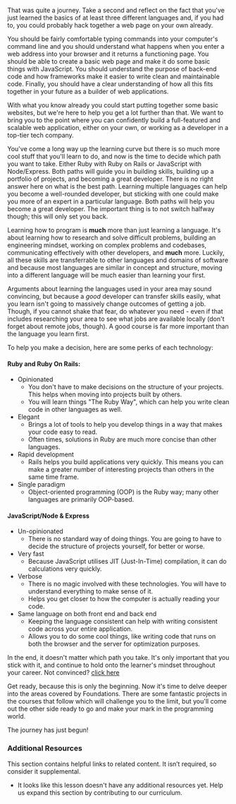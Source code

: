 That was quite a journey.  Take a second and reflect on the fact that you've just learned the basics of at least three different languages and, if you had to, you could probably hack together a web page on your own already.  

You should be fairly comfortable typing commands into your computer's command line and you should understand what happens when you enter a web address into your browser and it returns a functioning page.  You should be able to create a basic web page and make it do some basic things with JavaScript.  You should understand the purpose of back-end code and how frameworks make it easier to write clean and maintainable code.  Finally, you should have a clear understanding of how all this fits together in your future as a builder of web applications.

With what you know already you could start putting together some basic websites, but we're here to help you get a lot further than that. We want to bring you to the point where you can confidently build a full-featured and scalable web application, either on your own, or working as a developer in a top-tier tech company.  

You've come a long way up the learning curve but there is so much more cool stuff that you'll learn to do, and now is the time to decide which path you want to take. Either Ruby with Ruby on Rails or JavaScript with Node/Express. Both paths will guide you in building skills, building up a portfolio of projects, and becoming a great developer. There is no right answer here on what is the best path. Learning multiple languages can help you become a well-rounded developer, but sticking with one could make you more of an expert in a particular language. Both paths will help you become a great developer. The important thing is to not switch halfway though; this will only set you back.

Learning how to program is **much** more than just learning a language. It's about learning how to research and solve difficult problems, building an engineering mindset, working on complex problems and codebases, communicating effectively with other developers, and **much** more. Luckily, all these skills are transferrable to other languages and domains of software and because most languages are similar in concept and structure, moving into a different language will be much easier than learning your first.

Arguments about learning the languages used in your area may sound convincing, but because a _good_ developer can transfer skills easily, what you learn isn't going to massively change outcomes of getting a job. Though, if you cannot shake that fear, do whatever you need - even if that includes researching your area to see what jobs are available locally (don't forget about remote jobs, though). A good course is far more important than the language you learn first. 

To help you make a decision, here are some perks of each technology:

#### Ruby and Ruby On Rails: 

* Opinionated 
  - You don't have to make decisions on the structure of your projects. This helps when moving into projects built by others.
  - You will learn things "The Ruby Way", which can help you write clean code in other languages as well.
* Elegant
  - Brings a lot of tools to help you develop things in a way that makes your code easy to read.
  - Often times, solutions in Ruby are much more concise than other languages.
* Rapid development
  - Rails helps you build applications very quickly. This means you can make a greater number of interesting projects than others in the same time frame.
* Single paradigm
  - Object-oriented programming (OOP) is the Ruby way; many other languages are primarily OOP-based.

#### JavaScript/Node & Express

* Un-opinionated
  - There is no standard way of doing things. You are going to have to decide the structure of projects yourself, for better or worse.
* Very fast
  - Because JavaScript utilises JIT (Just-In-Time) compilation, it can do calculations very quickly.
* Verbose
  - There is no magic involved with these technologies. You will have to understand everything to make sense of it. 
  - Helps you get closer to how the computer is actually reading your code.
* Same language on both front end and back end
  - Keeping the language consistent can help with writing consistent code across your entire application.
  - Allows you to do some cool things, like writing code that runs on both the browser and the server for optimization purposes.

In the end, it doesn't matter which path you take. It's only important that you stick with it, and continue to hold onto the learner's mindset throughout your career. Not convinced? [click here](https://medium.com/@bycdiaz/choosing-the-right-language-a-short-guide-on-how-not-to-ruin-your-career-2b353be1371)

Get ready, because this is only the beginning. Now it's time to delve deeper into the areas covered by Foundations. There are some fantastic projects in the courses that follow which will challenge you to the limit, but you'll come out the other side ready to go and make your mark in the programming world. 

The journey has just begun!

### Additional Resources

This section contains helpful links to related content. It isn’t required, so consider it supplemental.
  
*   It looks like this lesson doesn't have any additional resources yet. Help us expand this section by contributing to our curriculum.
